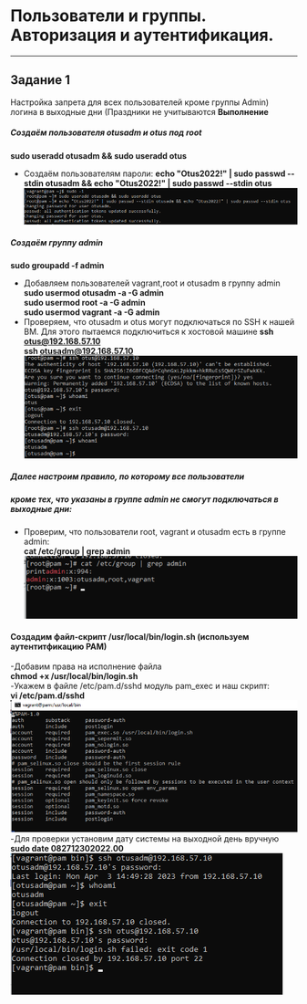 # Пользователи и группы. Авторизация и аутентификация.
_______________________________________________________
## Задание 1
Настройка запрета для всех пользователей кроме группы Admin) логина в выходные дни (Праздники не учитываются
**Выполнение**
##### Создаём пользователя otusadm и otus  под  root
  **sudo useradd otusadm && sudo useradd otus**
- Создаём пользователям пароли:
**echo "Otus2022!" | sudo passwd --stdin otusadm && echo "Otus2022!" | sudo passwd --stdin otus** <br>
  ![img](images/1%20add%20users.png)
##### Создаём группу admin
**sudo groupadd -f admin**
- Добавляем пользователей vagrant,root и otusadm в группу admin
**sudo usermod otusadm -a -G admin <br>
  sudo usermod root -a -G admin <br>
  sudo usermod vagrant -a -G admin**<br>
- Проверяем, что otusadm и otus могут подключаться по SSH к нашей ВМ. Для этого пытаемся 
подключиться к хостовой машине
**ssh otus@192.168.57.10 <br>
  ssh otusadm@192.168.57.10**<br>
![img](images/2%20users%20ssh.png)
##### Далее настроим правило, по которому все пользователи <br>
##### кроме тех, что указаны в группе admin не смогут подключаться в выходные дни: <br>
- Проверим, что пользователи root, vagrant и otusadm есть в группе admin:<br>
**cat /etc/group | grep admin**
  ![img](images/3%20check%20admin.png)
#### Создадим файл-скрипт /usr/local/bin/login.sh (используем аутентитфикацию  PAM) <br>
-Добавим права на исполнение файла <br>
**chmod +x /usr/local/bin/login.sh** <br>
-Укажем в файле /etc/pam.d/sshd модуль pam_exec и наш скрипт: <br>
**vi /etc/pam.d/sshd** <br>
 ![img](images/4%20sshd.png)<br>
-Для проверки установим дату системы на выходной день вручную <br>
**sudo date 082712302022.00**
 ![img](images/5%20itog.png)
